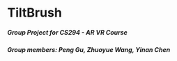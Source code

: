 # TiltBrush

##### Group Project for CS294 - AR VR Course
##### Group members: Peng Gu, Zhuoyue Wang, Yinan Chen 
